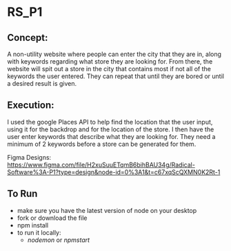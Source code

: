 # RS_P1
 
## Concept: 
A non-utility website where people can enter the city that they are in, along with keywords regarding what store they are looking for. From there, the website will spit out a store in the city that contains most if not all of the keywords the user entered. They can repeat that until they are bored or until a desired result is given.

## Execution:
I used the google Places API to help find the location that the user input, using it for the backdrop and for the location of the store. I then have the user enter keywords that describe what they are looking for. They need a minimum of 2 keywords before a store can be generated for them. 

Figma Designs: https://www.figma.com/file/H2xuSuuETqmB6bihBAU34g/Radical-Software%3A-P1?type=design&node-id=0%3A1&t=c67xqScQXMN0K2Rt-1

## To Run
- make sure you have the latest version of node on your desktop
- fork or download the file
- npm install
- to run it locally:
  - $nodemon$ or $npm start$
